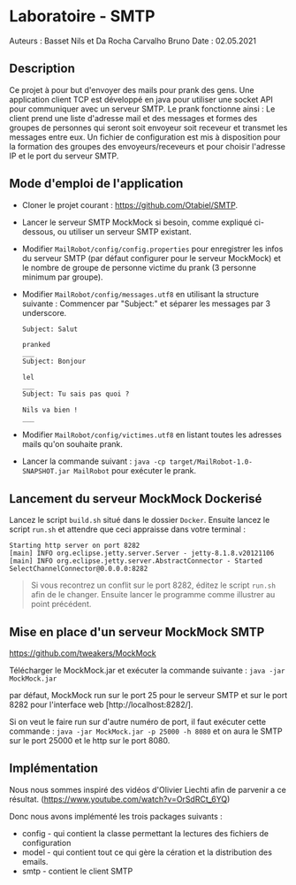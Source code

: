 # Laboratoire - SMTP

Auteurs : Basset Nils et Da Rocha Carvalho Bruno
Date : 02.05.2021

## Description

Ce projet à pour but d'envoyer des mails pour prank des gens. Une application client TCP est développé en java pour utiliser une socket API pour communiquer avec un serveur SMTP. Le prank fonctionne ainsi : Le client prend une liste d'adresse mail et des messages et formes des groupes de personnes qui seront soit envoyeur soit receveur et transmet les messages entre eux. Un fichier de configuration est mis à disposition pour la formation des groupes des envoyeurs/receveurs et pour choisir l'adresse IP et le port du serveur SMTP.



## Mode d'emploi de l'application

- Cloner le projet courant : https://github.com/Otabiel/SMTP.

- Lancer le serveur SMTP MockMock si besoin, comme expliqué ci-dessous, ou utiliser un serveur SMTP existant.

- Modifier `MailRobot/config/config.properties` pour enregistrer les infos du serveur SMTP (par défaut configurer pour le serveur MockMock) et le nombre de groupe de personne victime du prank (3 personne minimum par groupe).

- Modifier `MailRobot/config/messages.utf8` en utilisant la structure suivante :  Commencer par "Subject:" et séparer les messages par 3 underscore.

  ```txt
  Subject: Salut
  
  pranked
  ___
  Subject: Bonjour
  
  lel
  ___
  Subject: Tu sais pas quoi ?
  
  Nils va bien !
  ___
  ```

- Modifier `MailRobot/config/victimes.utf8` en listant toutes les adresses mails qu'on souhaite prank.

- Lancer la commande suivant : `java -cp target/MailRobot-1.0-SNAPSHOT.jar MailRobot` pour exécuter le prank.

## Lancement du serveur MockMock Dockerisé

Lancez le script `build.sh` situé dans le dossier `Docker`. 
Ensuite lancez le script `run.sh` et attendre que ceci appraisse dans votre terminal : 
```
Starting http server on port 8282
[main] INFO org.eclipse.jetty.server.Server - jetty-8.1.8.v20121106
[main] INFO org.eclipse.jetty.server.AbstractConnector - Started SelectChannelConnector@0.0.0.0:8282
```
> Si vous recontrez un conflit sur le port 8282, éditez le script `run.sh` afin de le changer.
Ensuite lancer le programme comme illustrer au point précédent.

## Mise en place d'un serveur MockMock SMTP

https://github.com/tweakers/MockMock

Télécharger le MockMock.jar et exécuter la commande suivante : `java -jar MockMock.jar`

par défaut, MockMock run sur le port 25 pour le serveur SMTP et sur le port 8282 pour l'interface web [http://localhost:8282/]. 

Si on veut le faire run sur d'autre numéro de port, il faut exécuter cette commande : `java -jar MockMock.jar -p 25000 -h 8080` et on aura le SMTP sur le port 25000 et le http sur le port 8080.



## Implémentation

Nous nous sommes inspiré des vidéos d'Olivier Liechti afin de parvenir a ce résultat. (https://www.youtube.com/watch?v=OrSdRCt_6YQ)

Donc nous avons implémenté les trois packages suivants :

- config - qui contient la classe permettant la lectures des fichiers de configuration
- model - qui contient tout ce qui gère la cération et la distribution des emails.
- smtp - contient le client SMTP
